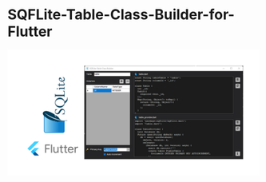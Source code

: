# SQFLite-Table-Class-Builder-for-Flutter
![alt text](https://raw.githubusercontent.com/aksbju/SQFLite-Table-Class-Builder-for-Flutter/master/SQFLite%20Table%20Class%20Builder%20for%20Flutter/image.jpg)

